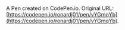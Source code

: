 # 

A Pen created on CodePen.io. Original URL: [https://codepen.io/ronardj01/pen/vYGmqYb](https://codepen.io/ronardj01/pen/vYGmqYb).


